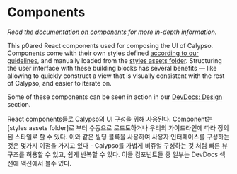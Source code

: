 Components
==========

_Read the [documentation on components](https://github.com/Automattic/wp-calypso/blob/master/docs/components.md) for more in-depth information._

This p0ared React components used for composing the UI of Calypso. Components come with their own styles defined [according to our guidelines](https://github.com/Automattic/wp-calypso/blob/master/docs/coding-guidelines/css.md), and manually loaded from the [styles assets folder](https://github.com/Automattic/wp-calypso/blob/master/assets/stylesheets/_components.scss). Structuring the user interface with these building blocks has several benefits — like allowing to quickly construct a view that is visually consistent with the rest of Calypso, and easier to iterate on.

Some of these components can be seen in action in our [DevDocs: Design](https://wpcalypso.wordpress.com/devdocs/design) section.

React components들로 Calypso의 UI 구성을 위해 사용된다. Component는 [styles assets folder]로 부터 수동으로 로드도하거나 우리의 가이드라인에 따라 정의된 스타일로 할 수 있다.
이와 같은 빌딩 블록을 사용하여 사용자 인터페이스를 구성하는 것은 몇가지 이점을 가지고 있다 - Calypso를 가볍게 비쥬얼 구성하는 것 처럼 빠른 뷰 구조를 허용할 수 있고, 쉽게 반복할 수 있다.
이들 컴포넌트들 중 일부는 DevDocs 섹션에 액션에서 볼수 있다.
